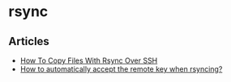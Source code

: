 # rsync

## Articles
* [How To Copy Files With Rsync Over SSH](https://www.digitalocean.com/community/tutorials/how-to-copy-files-with-rsync-over-ssh)
* [How to automatically accept the remote key when rsyncing?](https://stackoverflow.com/questions/18123554/how-to-automatically-accept-the-remote-key-when-rsyncing)
